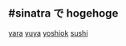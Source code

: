 #sinatra で hogehoge
--
[yara](/yara "yara")
[yuya](/yuya "yuya")
[yoshiok](/yoshioka "yoshioka")
[sushi](/sushi "sushi")
